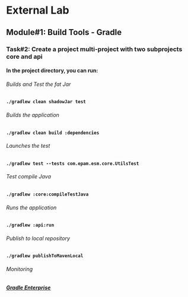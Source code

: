 # External Lab
## Module#1: Build Tools - Gradle
### Task#2: Create a project multi-project with two subprojects core and api

#### In the project directory, you can run:

###### Builds and Test the fat Jar
#### `./gradlew clean shadowJar test`

###### Builds the application
#### `./gradlew clean build :dependencies`

###### Launches the test
#### `./gradlew test --tests com.epam.esm.core.UtilsTest`

###### Test compile Java
#### `./gradlew :core:compileTestJava`

###### Runs the application
#### `./gradlew :api:run`

###### Publish to local repository
#### `./gradlew publishToMavenLocal`

###### Monitoring
##### [Gradle Enterprise](https://gradle.com/s/rvpsluhijhbps)

